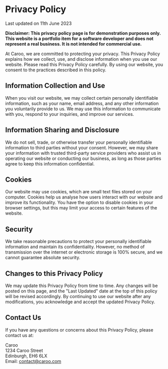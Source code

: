# Privacy Policy

Last updated on 11th June 2023

**Disclaimer: This privacy policy page is for demonstration purposes only. This website is a portfolio item for a software developer and does not represent a real business. It is not intended for commercial use.**

At Caroo, we are committed to protecting your privacy. This Privacy Policy explains how we collect, use, and disclose information when you use our website. Please read this Privacy Policy carefully. By using our website, you consent to the practices described in this policy.

## Information Collection and Use

When you visit our website, we may collect certain personally identifiable information, such as your name, email address, and any other information you voluntarily provide to us. We may use this information to communicate with you, respond to your inquiries, and improve our services.

## Information Sharing and Disclosure

We do not sell, trade, or otherwise transfer your personally identifiable information to third parties without your consent. However, we may share your information with trusted third-party service providers who assist us in operating our website or conducting our business, as long as those parties agree to keep this information confidential.

## Cookies

Our website may use cookies, which are small text files stored on your computer. Cookies help us analyse how users interact with our website and improve its functionality. You have the option to disable cookies in your browser settings, but this may limit your access to certain features of the website.

## Security

We take reasonable precautions to protect your personally identifiable information and maintain its confidentiality. However, no method of transmission over the internet or electronic storage is 100% secure, and we cannot guarantee absolute security.

## Changes to this Privacy Policy

We may update this Privacy Policy from time to time. Any changes will be posted on this page, and the "Last Updated" date at the top of this policy will be revised accordingly. By continuing to use our website after any modifications, you acknowledge and accept the updated Privacy Policy.

## Contact Us

If you have any questions or concerns about this Privacy Policy, please contact us at:

Caroo  
1234 Caroo Street  
Edinburgh, EH6 6LX  
Email: contact@caroo.com
